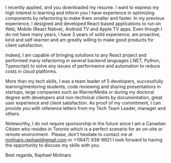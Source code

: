 
I recently applied, and you downloaded my resume. I want to express my high interest in learning and inform you I have experience in optimizing components by refactoring to make them smaller and faster. In my previous experience, I designed and developed React-based applications to run on Web, Mobile (React Native), Android TV and Apple TV apps. Even though I do not have many years, I have 3 years of solid experience, am proactive, kind and self-learner and am greatly willing to make good products for client satisfaction.

Indeed, I am capable of bringing solutions to any React project and performed many refactoring in several backend languages (.NET, Python, Typescript) to solve any issues of performance and automation to reduce costs in cloud platforms.

More than my tech skills, I was a team leader of 5 developers, successfully learning/mentoring students, code reviewing and sharing presentations in startups, large companies such as WarnerMedia or during my doctoral degree with developers and non-technical clients by documentation, great user experience and client satisfaction. As proof of my commitment, I can provide you with reference letters from my Tech Team Leader, manager and others.

Noteworthy, I do not require sponsorship in the future since I am a Canadian Citizen who resides in Toronto which is a perfect scenario for an on-site or remote environment.  Please, don't hesitate to contact me at molinaro.raphael@gmail.com or +1(647) 838-9921 I look forward to having the opportunity to discuss my skills with you.

Best regards,
Raphael Molinaro